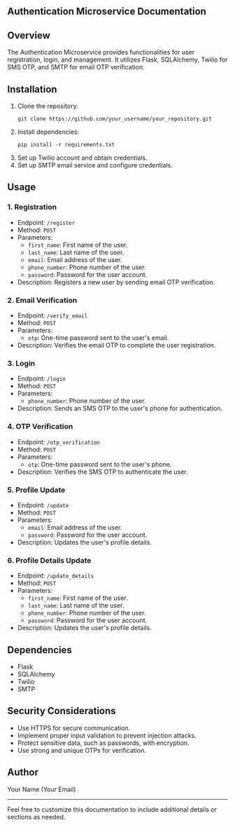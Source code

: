 
## Authentication Microservice Documentation

## Overview

The Authentication Microservice provides functionalities for user registration, login, and management. It utilizes Flask, SQLAlchemy, Twilio for SMS OTP, and SMTP for email OTP verification.

## Installation

1. Clone the repository:
   ```
   git clone https://github.com/your_username/your_repository.git
   ```
2. Install dependencies:
   ```
   pip install -r requirements.txt
   ```
3. Set up Twilio account and obtain credentials.
4. Set up SMTP email service and configure credentials.

## Usage

### 1. Registration

- Endpoint: `/register`
- Method: `POST`
- Parameters:
  - `first_name`: First name of the user.
  - `last_name`: Last name of the user.
  - `email`: Email address of the user.
  - `phone_number`: Phone number of the user.
  - `password`: Password for the user account.
- Description: Registers a new user by sending email OTP verification.

### 2. Email Verification

- Endpoint: `/verify_email`
- Method: `POST`
- Parameters:
  - `otp`: One-time password sent to the user's email.
- Description: Verifies the email OTP to complete the user registration.

### 3. Login

- Endpoint: `/login`
- Method: `POST`
- Parameters:
  - `phone_number`: Phone number of the user.
- Description: Sends an SMS OTP to the user's phone for authentication.

### 4. OTP Verification

- Endpoint: `/otp_verification`
- Method: `POST`
- Parameters:
  - `otp`: One-time password sent to the user's phone.
- Description: Verifies the SMS OTP to authenticate the user.

### 5. Profile Update

- Endpoint: `/update`
- Method: `POST`
- Parameters:
  - `email`: Email address of the user.
  - `password`: Password for the user account.
- Description: Updates the user's profile details.

### 6. Profile Details Update

- Endpoint: `/update_details`
- Method: `POST`
- Parameters:
  - `first_name`: First name of the user.
  - `last_name`: Last name of the user.
  - `phone_number`: Phone number of the user.
  - `password`: Password for the user account.
- Description: Updates the user's profile details.

## Dependencies

- Flask
- SQLAlchemy
- Twilio
- SMTP

## Security Considerations

- Use HTTPS for secure communication.
- Implement proper input validation to prevent injection attacks.
- Protect sensitive data, such as passwords, with encryption.
- Use strong and unique OTPs for verification.

## Author

Your Name (Your Email)

---

Feel free to customize this documentation to include additional details or sections as needed.
